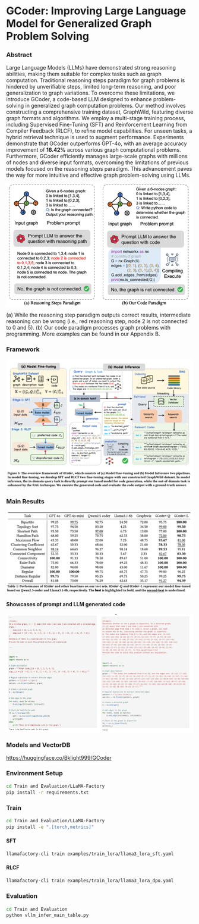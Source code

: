 # GCoder: Improving Large Language Model for Generalized Graph Problem Solving
### Abstract
Large Language Models (LLMs) have demonstrated strong reasoning abilities, making them suitable for complex tasks such as graph computation. Traditional reasoning steps paradigm for graph problems is hindered by unverifiable steps, limited long-term reasoning, and poor generalization to graph variations. To overcome these limitations, we introduce GCoder, a code-based LLM designed to enhance problem-solving in generalized graph computation problems. Our method involves constructing a comprehensive training dataset, GraphWild, featuring diverse graph formats and algorithms. We employ a multi-stage training process, including Supervised Fine-Tuning (SFT) and Reinforcement Learning from Compiler Feedback (RLCF), to refine model capabilities. For unseen tasks, a hybrid retrieval technique is used to augment performance. Experiments demonstrate that GCoder outperforms GPT-4o, with an average accuracy improvement of **16.42\%** across various graph computational problems. Furthermore, GCoder efficiently manages large-scale graphs with millions of nodes and diverse input formats, overcoming the limitations of previous models focused on the reasoning steps paradigm. This advancement paves the way for more intuitive and effective graph problem-solving using LLMs.

<p align="center">
<img src="figures\intro_demo.png" alt="" align=center / width="800px">
</p>

(a) While the reasoning step paradigm outputs correct results, intermediate reasoning can be wrong (i.e., red reasoning step, node 2 is not connected to 0 and 5). (b) Our code paradigm processes graph problems with programming. More examples can be found in our Appendix B.


### Framework

<p align="center">
<img src="figures\framework.png" alt="" align=center / width="800px">
</p>

### Main Results

<p align="center">
<img src="/figures/main_results.png" alt="" align=center / width="800px">
</p>


#### Showcases of prompt and LLM generated code
<div style="display: flex; justify-content: space-between;">
  <img src="/figures/showcase1.png" alt="Image 1" style="width: 50%;">
  <img src="/figures/showcase2.png" alt="Image 2" style="width: 50%;">
</div>

### Models and VectorDB
https://huggingface.co/Bklight999/GCoder

### Environment Setup
```bash
cd Train and Evaluation/LLaMA-Factory
pip install -r requirements.txt
```


### Train
```bash
cd Train and Evaluation/LLaMA-Factory
pip install -e ".[torch,metrics]"
```

#### SFT
```bash
llamafactory-cli train examples/train_lora/llama3_lora_sft.yaml
```

#### RLCF
```bash
llamafactory-cli train examples/train_lora/llama3_lora_dpo.yaml
```


### Evaluation
```bash
cd Train and Evaluation
python vllm_infer_main_table.py
```



